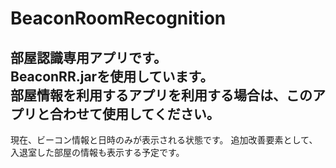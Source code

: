 # BeaconRoomRecognition

部屋認識専用アプリです。  
BeaconRR.jarを使用しています。  
部屋情報を利用するアプリを利用する場合は、このアプリと合わせて使用してください。  
---  
現在、ビーコン情報と日時のみが表示される状態です。
追加改善要素として、入退室した部屋の情報も表示する予定です。  
